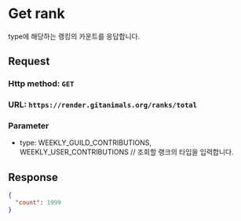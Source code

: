 # Get rank

type에 해당하는 랭킹의 카운트를 응답합니다.

## Request
### Http method: `GET`
### URL: `https://render.gitanimals.org/ranks/total`
### Parameter
- type: WEEKLY_GUILD_CONTRIBUTIONS, WEEKLY_USER_CONTRIBUTIONS // 조회할 랭크의 타입을 입력합니다.

## Response

```json
{
  "count": 1999
}
```
